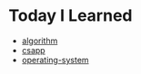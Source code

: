 # Today I Learned
* [algorithm](algorithm/)
* [csapp](csapp/)
* [operating-system](operating-system/)